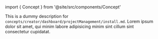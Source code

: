 import { Concept } from '@site/src/components/Concept'

<Concept
  title    = "dashboard/projectManagement/install"
  kind     = "Core"
  category = "Creator"
  block    = {true}>
This is a dummy description for `concepts/creator/dashboard/projectManagement/install.md`.
Lorem ipsum dolor sit amet, qui minim labore adipisicing minim sint cillum sint consectetur cupidatat.
</Concept>

